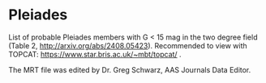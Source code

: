 # Pleiades
List of probable Pleiades members with G < 15 mag in the two degree field (Table 2, http://arxiv.org/abs/2408.05423). Recommended to view with TOPCAT: https://www.star.bris.ac.uk/~mbt/topcat/ . 

The MRT file was edited by Dr. Greg Schwarz,  AAS Journals Data Editor.

